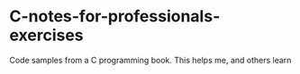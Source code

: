 # C-notes-for-professionals-exercises
Code samples from a C programming book. This helps me, and others learn
